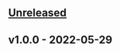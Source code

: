 <a name="unreleased"></a>
## [Unreleased]


<a name="v1.0.0"></a>
## v1.0.0 - 2022-05-29

[Unreleased]: https://github.com/lucasberlang/gcp-gke.git/compare/v1.0.0...HEAD
